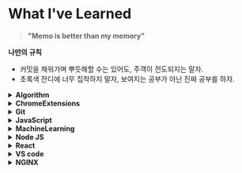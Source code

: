 # What I've Learned
> __"Memo is better than my memory"__

__나만의 규칙__
- 커밋을 채워가며 뿌듯해할 수는 있어도, 주객이 전도되지는 말자.
- 초록색 잔디에 너무 집착하지 말자, 보여지는 공부가 아닌 진짜 공부를 하자.

<details markdown="1">
<summary><b>Algorithm</b></summary>

- [C++ STL](https://github.com/woog2roid/What-I-have-Learned/blob/main/Algorithm/C%2B%2B_STL.md)
- [DFS, BFS](https://github.com/woog2roid/What-I-have-Learned/blob/main/Algorithm/DFS_BFS.md)
- [Backtracking](https://github.com/woog2roid/What-I-have-Learned/blob/main/Algorithm/backtracking.md)
- [binary search](https://github.com/woog2roid/What-I-have-Learned/blob/main/Algorithm/binary_search.md)
</details>

<details markdown="1">
<summary><b>ChromeExtensions</b></summary>

- [background script](https://github.com/woog2roid/What-I-have-Learned/blob/main/ChromeExtensions/background_script.md)
- [chrome storage](https://github.com/woog2roid/What-I-have-Learned/blob/main/ChromeExtensions/chrome_storage.md)
- [getting started](https://github.com/woog2roid/What-I-have-Learned/blob/main/ChromeExtensions/getting_started.md)
- [what are extentions](https://github.com/woog2roid/What-I-have-Learned/blob/main/ChromeExtensions/what_are_extentions.md)
</details>

<details markdown="1">
<summary><b>Git</b></summary>

- [commit convention](https://github.com/woog2roid/What-I-have-Learned/blob/main/Git/commit_convention.md)
- [gitignore](https://github.com/woog2roid/What-I-have-Learned/blob/main/Git/gitignore.md)
</details>

<details markdown="1">
<summary><b>JavaScript</b></summary>

- Basic
	- [1 basic grammar](https://github.com/woog2roid/What-I-have-Learned/blob/main/JavaScript/Basic/1_basic_grammar.md)
	- [2 object](https://github.com/woog2roid/What-I-have-Learned/blob/main/JavaScript/Basic/2_object.md)
	- [3 function](https://github.com/woog2roid/What-I-have-Learned/blob/main/JavaScript/Basic/3_function.md)
	- [4 prototype](https://github.com/woog2roid/What-I-have-Learned/blob/main/JavaScript/Basic/4_prototype.md)
	- [5 scope](https://github.com/woog2roid/What-I-have-Learned/blob/main/JavaScript/Basic/5_scope.md)
	- [6 execution context](https://github.com/woog2roid/What-I-have-Learned/blob/main/JavaScript/Basic/6_execution%20context.md)
	- [ES6 arrow function](https://github.com/woog2roid/What-I-have-Learned/blob/main/JavaScript/Basic/ES6_arrow_function.md)
	- [ES6 async await](https://github.com/woog2roid/What-I-have-Learned/blob/main/JavaScript/Basic/ES6_async_await.md)
	- [ES6 class](https://github.com/woog2roid/What-I-have-Learned/blob/main/JavaScript/Basic/ES6_class.md)
	- [ES6 destructuring assignment](https://github.com/woog2roid/What-I-have-Learned/blob/main/JavaScript/Basic/ES6_destructuring_assignment.md)
	- [ES6 let const](https://github.com/woog2roid/What-I-have-Learned/blob/main/JavaScript/Basic/ES6_let_const.md)
	- [ES6 promise](https://github.com/woog2roid/What-I-have-Learned/blob/main/JavaScript/Basic/ES6_promise.md)
	- [ES6 template literal](https://github.com/woog2roid/What-I-have-Learned/blob/main/JavaScript/Basic/ES6_template_literal.md)
- [Ajax](https://github.com/woog2roid/What-I-have-Learned/blob/main/JavaScript/Ajax.md)
- [REST](https://github.com/woog2roid/What-I-have-Learned/blob/main/JavaScript/REST.md)
</details>

<details markdown="1">
<summary><b>MachineLearning</b></summary>

- 밑바닥부터 시작하는 딥러닝
	- [ch2 perceptron](https://github.com/woog2roid/What-I-have-Learned/blob/main/MachineLearning/%EB%B0%91%EB%B0%94%EB%8B%A5%EB%B6%80%ED%84%B0%20%EC%8B%9C%EC%9E%91%ED%95%98%EB%8A%94%20%EB%94%A5%EB%9F%AC%EB%8B%9D/ch2_perceptron.md)
- 처음 배우는 머신러닝
	- [ch1](https://github.com/woog2roid/What-I-have-Learned/blob/main/MachineLearning/%EC%B2%98%EC%9D%8C%20%EB%B0%B0%EC%9A%B0%EB%8A%94%20%EB%A8%B8%EC%8B%A0%EB%9F%AC%EB%8B%9D/ch1.md)
</details>

<details markdown="1">
<summary><b>Node JS</b></summary>

- NodeJS 교과서
	- [1 basic](https://github.com/woog2roid/What-I-have-Learned/blob/main/NodeJS/Node.JS%20%EA%B5%90%EA%B3%BC%EC%84%9C/1_basic.md)
	- [3 node basic features](https://github.com/woog2roid/What-I-have-Learned/blob/main/NodeJS/Node.JS%20%EA%B5%90%EA%B3%BC%EC%84%9C/3_node_Basic_features.md)
	- [4 http 모듈로 서버 만들기 1](https://github.com/woog2roid/What-I-have-Learned/blob/main/NodeJS/Node.JS%20%EA%B5%90%EA%B3%BC%EC%84%9C/4_http_%EB%AA%A8%EB%93%88%EB%A1%9C_%EC%84%9C%EB%B2%84_%EB%A7%8C%EB%93%A4%EA%B8%B0_1.md)
	- [4 http 모듈로 서버 만들기 2](https://github.com/woog2roid/What-I-have-Learned/blob/main/NodeJS/Node.JS%20%EA%B5%90%EA%B3%BC%EC%84%9C/4_http_%EB%AA%A8%EB%93%88%EB%A1%9C_%EC%84%9C%EB%B2%84_%EB%A7%8C%EB%93%A4%EA%B8%B0_2.md)
	- [5 npm](https://github.com/woog2roid/What-I-have-Learned/blob/main/NodeJS/Node.JS%20%EA%B5%90%EA%B3%BC%EC%84%9C/5_npm.md)
	- [6 익스프레스](https://github.com/woog2roid/What-I-have-Learned/blob/main/NodeJS/Node.JS%20%EA%B5%90%EA%B3%BC%EC%84%9C/6_%EC%9D%B5%EC%8A%A4%ED%94%84%EB%A0%88%EC%8A%A4.md)
	- [7 MySQL1](https://github.com/woog2roid/What-I-have-Learned/blob/main/NodeJS/Node.JS%20%EA%B5%90%EA%B3%BC%EC%84%9C/7_MySQL_1.md)
	- [7 MySQL2](https://github.com/woog2roid/What-I-have-Learned/blob/main/NodeJS/Node.JS%20%EA%B5%90%EA%B3%BC%EC%84%9C/7_MySQL_2.md)
</details>

<details markdown="1">
<summary><b>React</b></summary>

 - ~10
 	- [1 리액트 이해](https://github.com/woog2roid/What-I-have-Learned/blob/main/React/%EB%A6%AC%EC%95%A1%ED%8A%B8%EB%A5%BC%20%EB%8B%A4%EB%A3%A8%EB%8A%94%20%EA%B8%B0%EC%88%A0/~10/1_%EB%A6%AC%EC%95%A1%ED%8A%B8_%EC%9D%B4%ED%95%B4.md)
	- [2 컴포넌트](https://github.com/woog2roid/What-I-have-Learned/blob/main/React/%EB%A6%AC%EC%95%A1%ED%8A%B8%EB%A5%BC%20%EB%8B%A4%EB%A3%A8%EB%8A%94%20%EA%B8%B0%EC%88%A0/~10/2_%EC%BB%B4%ED%8F%AC%EB%84%8C%ED%8A%B8.md)
	- [3 이벤트 핸들링](https://github.com/woog2roid/What-I-have-Learned/blob/main/React/%EB%A6%AC%EC%95%A1%ED%8A%B8%EB%A5%BC%20%EB%8B%A4%EB%A3%A8%EB%8A%94%20%EA%B8%B0%EC%88%A0/~10/3_%EC%9D%B4%EB%B2%A4%ED%8A%B8_%ED%95%B8%EB%93%A4%EB%A7%81.md)
	- [4 ref](https://github.com/woog2roid/What-I-have-Learned/blob/main/React/%EB%A6%AC%EC%95%A1%ED%8A%B8%EB%A5%BC%20%EB%8B%A4%EB%A3%A8%EB%8A%94%20%EA%B8%B0%EC%88%A0/~10/4_ref.md)
	- [5 컴포넌트 반복](https://github.com/woog2roid/What-I-have-Learned/blob/main/React/%EB%A6%AC%EC%95%A1%ED%8A%B8%EB%A5%BC%20%EB%8B%A4%EB%A3%A8%EB%8A%94%20%EA%B8%B0%EC%88%A0/~10/5_%EC%BB%B4%ED%8F%AC%EB%84%8C%ED%8A%B8_%EB%B0%98%EB%B3%B5.md)
	- [6 라이프사이클](https://github.com/woog2roid/What-I-have-Learned/blob/main/React/%EB%A6%AC%EC%95%A1%ED%8A%B8%EB%A5%BC%20%EB%8B%A4%EB%A3%A8%EB%8A%94%20%EA%B8%B0%EC%88%A0/~10/6_%EB%9D%BC%EC%9D%B4%ED%94%84%EC%82%AC%EC%9D%B4%ED%81%B4.md)
	- [7 Hooks](https://github.com/woog2roid/What-I-have-Learned/blob/main/React/%EB%A6%AC%EC%95%A1%ED%8A%B8%EB%A5%BC%20%EB%8B%A4%EB%A3%A8%EB%8A%94%20%EA%B8%B0%EC%88%A0/~10/7_Hooks.md)
	- [8 컴포넌트 스타일링](https://github.com/woog2roid/What-I-have-Learned/blob/main/React/%EB%A6%AC%EC%95%A1%ED%8A%B8%EB%A5%BC%20%EB%8B%A4%EB%A3%A8%EB%8A%94%20%EA%B8%B0%EC%88%A0/~10/8_%EC%BB%B4%ED%8F%AC%EB%84%8C%ED%8A%B8_%EC%8A%A4%ED%83%80%EC%9D%BC%EB%A7%81.md)
 - ~14
 	- [11 컴포넌트 최적화](https://github.com/woog2roid/What-I-have-Learned/blob/main/React/%EB%A6%AC%EC%95%A1%ED%8A%B8%EB%A5%BC%20%EB%8B%A4%EB%A3%A8%EB%8A%94%20%EA%B8%B0%EC%88%A0/~14/11_%EC%BB%B4%ED%8F%AC%EB%84%8C%ED%8A%B8_%EC%B5%9C%EC%A0%81%ED%99%94.md)
	- [12 immer](https://github.com/woog2roid/What-I-have-Learned/blob/main/React/%EB%A6%AC%EC%95%A1%ED%8A%B8%EB%A5%BC%20%EB%8B%A4%EB%A3%A8%EB%8A%94%20%EA%B8%B0%EC%88%A0/~14/12_immer.md)
	- [13 SPA 1](https://github.com/woog2roid/What-I-have-Learned/blob/main/React/%EB%A6%AC%EC%95%A1%ED%8A%B8%EB%A5%BC%20%EB%8B%A4%EB%A3%A8%EB%8A%94%20%EA%B8%B0%EC%88%A0/~14/13_SPA-1.md)
	- [13 SPA 2](https://github.com/woog2roid/What-I-have-Learned/blob/main/React/%EB%A6%AC%EC%95%A1%ED%8A%B8%EB%A5%BC%20%EB%8B%A4%EB%A3%A8%EB%8A%94%20%EA%B8%B0%EC%88%A0/~14/13_SPA-2.md)
 - ~18
 	- [15 context API](https://github.com/woog2roid/What-I-have-Learned/blob/main/React/%EB%A6%AC%EC%95%A1%ED%8A%B8%EB%A5%BC%20%EB%8B%A4%EB%A3%A8%EB%8A%94%20%EA%B8%B0%EC%88%A0/~18/15_context_API.md)
</details>

<details markdown="1">
<summary><b>VS code</b></summary>

- [prettierc](https://github.com/woog2roid/What-I-have-Learned/blob/main/VScode/prettierc.md)
</details>
	
<details markdown="1">
<summary><b>NGINX</b></summary>

- [기본적인 세팅](https://github.com/woog2roid/What-I-have-Learned/blob/main/nginx/%EA%B8%B0%EB%B3%B8%EC%A0%81%EC%9D%B8_%EC%84%B8%ED%8C%85.md)
</details>